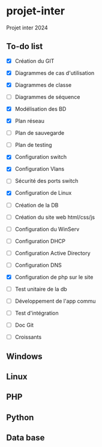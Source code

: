 # projet-inter
Projet inter 2024

## To-do list
- [x] Création du GIT
- [x] Diagrammes de cas d'utilisation
- [x] Diagrammes de classe
- [ ] Diagrammes de séquence
- [x] Modélisation des BD
- [x] Plan réseau
- [ ] Plan de sauvegarde
- [ ] Plan de testing
- [x] Configuration switch
- [x] Configuration Vlans
- [ ] Sécurité des ports switch
- [x] Configuration de Linux
- [ ] Création de la DB
- [ ] Création du site web html/css/js
- [ ] Configuration du WinServ
- [ ] Configuration DHCP
- [ ] Configuration Active Directory
- [ ] Configuration DNS
- [x] Configuration de php sur le site
- [ ] Test unitaire de la db
- [ ] Développement de l'app commu
- [ ] Test d'intégration
- [ ] Doc Git
- [ ] Croissants


## Windows



## Linux



## PHP


## Python

## Data base
